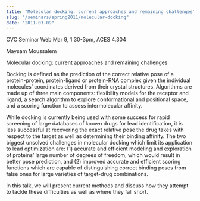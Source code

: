 ```yaml
---
title: "Molecular docking: current approaches and remaining challenges"
slug: "/seminars/spring2011/molecular-docking"
date: "2011-03-09"
---
```


CVC Seminar Web Mar 9, 1:30-3pm, ACES 4.304

Maysam Moussalem

Molecular docking: current approaches and remaining challenges

Docking is defined as the prediction of the correct relative pose of a protein-protein, protein-ligand or protein-RNA complex given the individual molecules’ coordinates derived from their crystal structures. Algorithms are made up of three main components:
flexibility models for the receptor and ligand, a search algorithm to explore conformational and positional space, and a scoring function to assess intermolecular affinity.

While docking is currently being used with some success for rapid screening of large databases of known drugs for lead identification, it is less successful at recovering the exact relative pose the drug takes with respect to the target as well as determining their binding affinity. The two biggest unsolved challenges in molecular docking which limit its application to lead optimization are: (1) accurate and efficient modeling and exploration of proteins’ large number of degrees of freedom, which would result in better pose prediction, and (2) improved accurate and efficient scoring functions which are capable of distinguishing correct binding poses from false ones for large varieties of target-drug combinations.

In this talk, we will present current methods and discuss how they attempt to tackle these difficulties as well as where they fall short.
